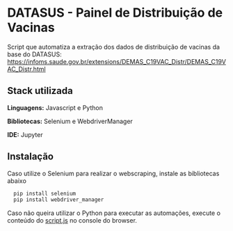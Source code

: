 
# DATASUS - Painel de Distribuição de Vacinas

Script que automatiza a extração dos dados de distribuição de vacinas da base do DATASUS: https://infoms.saude.gov.br/extensions/DEMAS_C19VAC_Distr/DEMAS_C19VAC_Distr.html


## Stack utilizada

**Linguagens:** Javascript e Python

**Bibliotecas:** Selenium e WebdriverManager

**IDE:** Jupyter
## Instalação

Caso utilize o Selenium para realizar o webscraping, instale as bibliotecas abaixo

```bash
  pip install selenium
  pip install webdriver_manager
```

Caso não queira utilizar o Python para executar as automações, execute o conteúdo do [script.js](https://github.com/nelzonr/distribuicao-vacinas-datasus/blob/master/script.js) no console do browser.